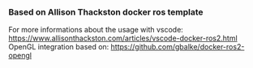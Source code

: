 


### Based on Allison Thackston docker ros template
For more informations about the usage with vscode:
https://www.allisonthackston.com/articles/vscode-docker-ros2.html
OpenGL integration based on: https://github.com/gbalke/docker-ros2-opengl
